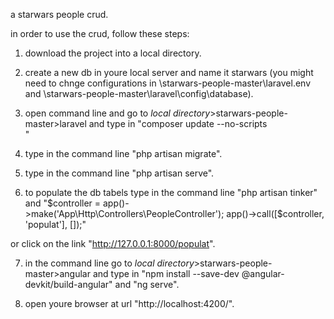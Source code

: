 a starwars people crud.

in order to use the crud, follow these steps:

1. download the project into a local directory.

2. create a new db in youre local server and name it starwars (you might need to chnge configurations in \starwars-people-master\laravel\.env and \starwars-people-master\laravel\config\database).

3. open command line and go to *local directory*>starwars-people-master>laravel and  type in "composer update --no-scripts  
"

4. type in the command line "php artisan migrate".

5. type in the command line "php artisan serve".

6. to populate the db tabels type in the command line "php artisan tinker" and "$controller = app()->make('App\Http\Controllers\PeopleController');
app()->call([$controller, 'populat'], []);" 

  or click on the link "http://127.0.0.1:8000/populat".

7. in the command line go to *local directory*>starwars-people-master>angular and type in "npm install --save-dev @angular-devkit/build-angular" and "ng serve".

8. open youre browser at url "http://localhost:4200/".
